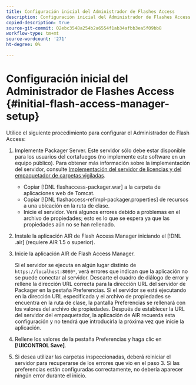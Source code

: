 ```yaml
---
title: Configuración inicial del Administrador de Flashes Access
description: Configuración inicial del Administrador de Flashes Access
copied-description: true
source-git-commit: 02ebc3548a254b2a6554f1ab34afbb3ea5f09bb8
workflow-type: tm+mt
source-wordcount: '271'
ht-degree: 0%

---
```


# Configuración inicial del Administrador de Flashes Access {#initial-flash-access-manager-setup}

Utilice el siguiente procedimiento para configurar el Administrador de Flash Access:

1. Implemente Packager Server. Este servidor sólo debe estar disponible para los usuarios del cortafuegos (no implemente este software en un equipo público). Para obtener más información sobre la implementación del servidor, consulte [Implementación del servidor de licencias y del empaquetador de carpetas vigiladas](../../aaxs-reference-implementations/deploying-license-server-and-wfp/deploying-license-server-wfp-overview.md).

   * Copiar [!DNL flashaccess-packager.war] a la carpeta de aplicaciones web de Tomcat.
   * Copiar [!DNL flashaccess-refimpl-packager.properties] de recursos a una ubicación en la ruta de clase.
   * Inicie el servidor. Verá algunos errores debido a problemas en el archivo de propiedades; esto es lo que se espera ya que las propiedades aún no se han rellenado.

1. Instale la aplicación AIR de Flash Access Manager iniciando el [!DNL .air] (requiere AIR 1.5 o superior).
1. Inicie la aplicación AIR de Flash Access Manager.

   Si el servidor se ejecuta en algún lugar distinto de `https://localhost:8080*`, verá errores que indican que la aplicación no se puede conectar al servidor. Descarte el cuadro de diálogo de error y rellene la dirección URL correcta para la dirección URL del servidor de Packager en la pestaña Preferencias. Si el servidor se está ejecutando en la dirección URL especificada y el archivo de propiedades se encuentra en la ruta de clase, la pantalla Preferencias se rellenará con los valores del archivo de propiedades. Después de establecer la URL del servidor del empaquetador, la aplicación de AIR recuerda esta configuración y no tendrá que introducirla la próxima vez que inicie la aplicación.
1. Rellene los valores de la pestaña Preferencias y haga clic en **[!UICONTROL Save]**.
1. Si desea utilizar las carpetas inspeccionadas, deberá reiniciar el servidor para recuperarse de los errores que vio en el paso 3. Si las preferencias están configuradas correctamente, no debería aparecer ningún error durante el inicio.
